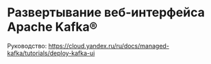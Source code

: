 # Развертывание веб-интерфейса Apache Kafka®

Руководство: https://cloud.yandex.ru/ru/docs/managed-kafka/tutorials/deploy-kafka-ui
